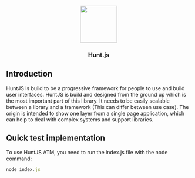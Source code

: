  <p align="center"><img src="https://i.imgur.com/CU8mrd6.png" width="100" height="100"> </p>
<h3 align="center">Hunt.js</h3>

## Introduction

HuntJS is build to be a progressive framework for people to use and build user interfaces. HuntJS is build and designed from the ground up which is the most important part of this library. It needs to be easily scalable between a library and a framework (This can differ between use case). The origin is intended to show one layer from a single page application, which can help to deal with complex systems and support libraries.

## Quick test implementation
To use HuntJS ATM, you need to run the index.js file with the node command:
```TypeScript
node index.js
```
